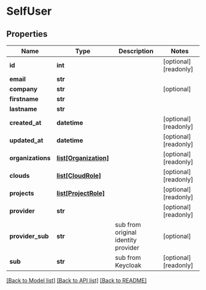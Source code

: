 # SelfUser

## Properties
Name | Type | Description | Notes
------------ | ------------- | ------------- | -------------
**id** | **int** |  | [optional] [readonly] 
**email** | **str** |  | 
**company** | **str** |  | [optional] 
**firstname** | **str** |  | 
**lastname** | **str** |  | 
**created_at** | **datetime** |  | [optional] [readonly] 
**updated_at** | **datetime** |  | [optional] [readonly] 
**organizations** | [**list[Organization]**](Organization.md) |  | [optional] [readonly] 
**clouds** | [**list[CloudRole]**](CloudRole.md) |  | [optional] [readonly] 
**projects** | [**list[ProjectRole]**](ProjectRole.md) |  | [optional] [readonly] 
**provider** | **str** |  | [optional] [readonly] 
**provider_sub** | **str** | sub from original identity provider | [optional] 
**sub** | **str** | sub from Keycloak | [optional] [readonly] 

[[Back to Model list]](../README.md#documentation-for-models) [[Back to API list]](../README.md#documentation-for-api-endpoints) [[Back to README]](../README.md)


